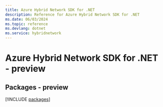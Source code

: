 ```yaml
---
title: Azure Hybrid Network SDK for .NET
description: Reference for Azure Hybrid Network SDK for .NET
ms.date: 06/03/2024
ms.topic: reference
ms.devlang: dotnet
ms.service: hybridnetwork
---
```

# Azure Hybrid Network SDK for .NET - preview
## Packages - preview
[!INCLUDE [packages](hybrid-network-index.md)]